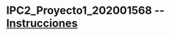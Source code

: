 # IPC2_Proyecto1_202001568 -- [Instrucciones](https://github.com/vosnathan/IPC2_Proyecto1_202001568/files/8628913/IPC2.Proyecto._1.pdf)


